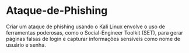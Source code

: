 # Ataque-de-Phishing
Criar um ataque de phishing usando o Kali Linux envolve o uso de ferramentas poderosas, como o Social-Engineer Toolkit (SET), para gerar páginas falsas de login e capturar informações sensíveis como nome de usuário e senha.
